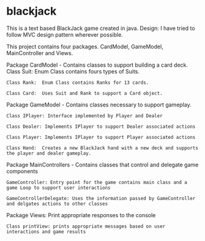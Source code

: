 blackjack
=========

This is a text based BlackJack game created in java.
Design:
I have tried to follow MVC design pattern wherever possible.

This project contains four packages.
CardModel, GameModel, MainController and Views.

Package CardModel - Contains classes to support building a card deck.
	Class Suit:  Enum Class contains fours types of Suits.
  
	Class Rank:  Enum Class contains Ranks for 13 cards.
  
	Class Card:  Uses Suit and Rank to support a Card object.
  
  



Package GameModel - Contains classes necessary to support gameplay.

	Class IPlayer: Interface implemented by Player and Dealer

	Class Dealer: Implements IPlayer to support Dealer associated actions

	Class Player: Implements IPlayer to support Player associated actions

	Class Hand:  Creates a new BlackJack hand with a new deck and supports the player and dealer gameplay.

  



Package MainControllers - Contains classes that control and delegate game components

	GameController: Entry point for the game contains main class and a game Loop to support user interactions

	GameControllerDelegate: Uses the information passed by GameController and delgates actions to other classes
  



Package Views:  Print appropriate responses to the console

	Class printView: prints appropriate messages based on user interactions and game results 


